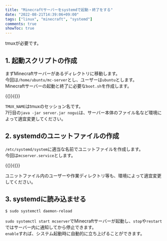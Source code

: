 ```yaml
---
title: "Minecraftサーバーをsystemdで起動・終了をする"
date: "2022-08-21T14:39:06+09:00"
tags: ["linux", "minecraft", "systemd"]
comments: true
showToc: true
---
```

tmuxが必要です。

## 1. 起動スクリプトの作成

まずMinecraftサーバーがあるディレクトリに移動します。  
今回は`/home/ubuntu/mc-server`とし、ユーザーは`ubuntu`とします。  
Minecraftサーバーの起動と終了に必要な`boot.sh`を作成します。

{{<rawhtml>}}<script src="https://gist.github.com/minetaro12/9a73230350f5593774f2b8eab5f90b8b.js?file=boot.sh"></script>{{</rawhtml>}}

`TMUX_NAME`はtmuxのセッション名です。  
7行目の`java -jar server.jar nogui`は、サーバー本体のファイル名など環境によって適宜変更してください。

## 2. systemdのユニットファイルの作成

`/etc/systemd/system`に適当な名前でユニットファイルを作成します。  
今回は`mcserver.service`とします。

{{<rawhtml>}}<script src="https://gist.github.com/minetaro12/9a73230350f5593774f2b8eab5f90b8b.js?file=mcserver.service"></script>{{</rawhtml>}}

ユニットファイル内のユーザーや作業ディレクトリ等も、環境によって適宜変更してください。

## 3. systemdに読み込ませる

```
$ sudo systemctl daemon-reload
```

`sudo systemctl start mcserver`でMinecraftサーバーが起動し、`stop`や`restart`ではサーバー内に通知してから停止できます。  
`enable`すれば、システム起動時に自動的に立ち上げることができます。

